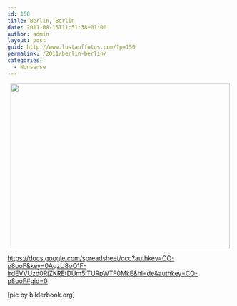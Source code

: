 ```yaml
---
id: 150
title: Berlin, Berlin
date: 2011-08-15T11:51:38+01:00
author: admin
layout: post
guid: http://www.lustauffotos.com/?p=150
permalink: /2011/berlin-berlin/
categories:
  - Nonsense
---
```

<p style="text-align: center;">
  <img class="aligncenter" src="http://berlinattractions.blog.com/files/2010/06/berlin1.jpg" alt="" width="491" height="369" />
</p>

<https://docs.google.com/spreadsheet/ccc?authkey=CO-p8ooF&key=0AqzU8oO1F-irdEVVUzd0RjZKREtDUm5iTURpWTF0MkE&hl=de&authkey=CO-p8ooF#gid=0>

[pic by bilderbook.org]